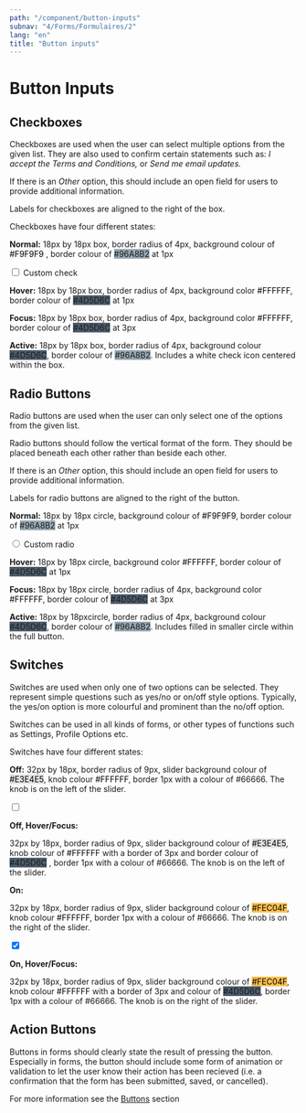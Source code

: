 ```yaml
---
path: "/component/button-inputs"
subnav: "4/Forms/Formulaires/2"
lang: "en"
title: "Button inputs"
---
```


<helmet>
<title> Button Inputs - Aurora Design System </title>
</helmet>

# Button Inputs

## Checkboxes

Checkboxes are used when the user can select multiple options from the given list. They are also used to confirm certain statements such as: _I accept the Terms and Conditions,_ or _Send me email updates._

If there is an _Other_ option, this should include an open field for users to provide additional information.

Labels for checkboxes are aligned to the right of the box.

Checkboxes have four different states:

**Normal:** 18px by 18px box, border radius of 4px, background colour of <badge style="background-color: #F9F9F9;color:black;">#F9F9F9</badge> , border colour of <badge style="background-color: #96A8B2;">#96A8B2</badge>  at 1px

<div class="custom-control custom-checkbox">
    <input type="checkbox" class="custom-control-input" id="customCheck1">
    <label class="custom-control-label" for="customCheck1">Custom check</label>
</div>

<codeblock html='
    <div class="custom-control custom-checkbox">
        <input type="checkbox" class="custom-control-input" id="customCheck1">
        <label class="custom-control-label" for="customCheck1">Custom check</label>
    </div>
' react='' />

**Hover:** 18px by 18px box, border radius of 4px, background color <badge style="background-color: #FFFFFF;color:black;">#FFFFFF</badge>, border colour of <badge style="background-color: #4D5D6C;">#4D5D6C</badge> at 1px


**Focus:** 18px by 18px box, border radius of 4px, background color <badge style="background-color: #FFFFFF;color:black;">#FFFFFF</badge>, border colour of <badge style="background-color: #4D5D6C;">#4D5D6C</badge> at 3px


**Active:** 18px by 18px box, border radius of 4px, background colour <badge style="background-color: #4D5D6C;">#4D5D6C</badge>, border colour of <badge style="background-color: #96A8B2;">#96A8B2</badge>. Includes a white check icon centered within the box.

## Radio Buttons

Radio buttons are used when the user can only select one of the options from the given list.

Radio buttons should follow the vertical format of the form. They should be placed beneath each other rather than beside each other.

If there is an _Other_ option, this should include an open field for users to provide additional information.

Labels for radio buttons are aligned to the right of the button.

**Normal:** 18px by 18px circle, background colour of <badge style="background-color: #F9F9F9;color:black;">#F9F9F9</badge>, border colour of <badge style="background-color: #96A8B2;">#96A8B2</badge> at 1px

<div class="custom-control custom-radio">
    <input type="radio" id="customRadio1" name="customRadio" class="custom-control-input">
    <label class="custom-control-label" for="customRadio1">Custom radio</label>
</div>

<codeblock html='
    <div class="custom-control custom-radio">
        <input type="radio" id="customRadio1" name="customRadio" class="custom-control-input">
        <label class="custom-control-label" for="customRadio1">Custom radio</label>
    </div>
' react='' />

**Hover:** 18px by 18px circle, background color <badge style="background-color: #FFFFFF;color:black;">#FFFFFF</badge>, border colour of <badge style="background-color: #4D5D6C;">#4D5D6C</badge> at 1px

**Focus:** 18px by 18px circle, border radius of 4px, background color <badge style="background-color: #FFFFFF;color:black;">#FFFFFF</badge>, border colour of <badge style="background-color: #4D5D6C;">#4D5D6C</badge> at 3px

**Active:** 18px by 18pxcircle, border radius of 4px, background colour <badge style="background-color: #4D5D6C;">#4D5D6C</badge>, border colour of <badge style="background-color: #96A8B2;">#96A8B2</badge>. Includes filled in smaller circle within the full button.

## Switches

Switches are used when only one of two options can be selected. They represent simple questions such as yes/no or on/off style options. Typically, the yes/on option is more colourful and prominent than the no/off option.

Switches can be used in all kinds of forms, or other types of functions such as Settings, Profile Options etc.

Switches have four different states:

**Off:** 32px by 18px, border radius of 9px, slider background colour of <badge style="background-color: #E3E4E5;color:black;">#E3E4E5</badge>, knob colour <badge style="background-color: #FFFFFF;color:black;">#FFFFFF</badge>, border 1px with a colour of <badge style="background-color: #66666">#66666</badge>. The knob is on the left of the slider.

<label class="switch">
    <input type="checkbox" tabindex="-1">
    <span class="slider round"></span>
</label>

<codeblock html='
    <label class="switch">
        <input type="checkbox" tabindex="-1">
        <span class="slider round"></span>
    </label>
' react='' />

**Off, Hover/Focus:**

32px by 18px, border radius of 9px, slider background colour of <badge style="background-color: #E3E4E5;color:black;">#E3E4E5</badge>, knob colour of <badge style="background-color: #FFFFFF;color:black;">#FFFFFF</badge> with a border of 3px and border colour of <badge style="background-color: #4D5D6C;">#4D5D6C</badge> , border 1px with a colour of <badge style="background-color: #66666">#66666</badge>. The knob is on the left of the slider.

**On:**

32px by 18px, border radius of 9px, slider background colour of <badge style="background-color: #FEC04F;color:black;">#FEC04F</badge>, knob colour <badge style="background-color: #FFFFFF;color:black;">#FFFFFF</badge>, border 1px with a colour of <badge style="background-color: #66666">#66666</badge>. The knob is on the right of the slider.

<label class="switch">
    <input type="checkbox" checked>
    <span class="slider round"></span>
</label>

**On, Hover/Focus:**

32px by 18px, border radius of 9px, slider background colour of <badge style="background-color: #FEC04F;color:black;">#FEC04F</badge>, knob colour <badge style="background-color: #FFFFFF;color:black;">#FFFFFF</badge> with a border of 3px and colour of <badge style="background-color: #4D5D6C;">#4D5D6C</badge>, border 1px with a colour of <badge style="background-color: #66666;">#66666</badge>. The knob is on the right of the slider.

## Action Buttons

Buttons in forms should clearly state the result of pressing the button. Especially in forms, the button should include some form of animation or validation to let the user know their action has been recieved \(i.e. a confirmation that the form has been submitted, saved, or cancelled\).

For more information see the [Buttons](https://www.gitbook.com/book/gctools-outilsgc/-gcdigital-design-system/edit#/edit/master/buttons.md?_k=1dnju1) section
